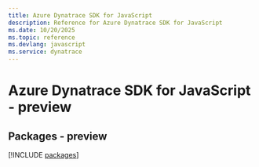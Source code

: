 ```yaml
---
title: Azure Dynatrace SDK for JavaScript
description: Reference for Azure Dynatrace SDK for JavaScript
ms.date: 10/20/2025
ms.topic: reference
ms.devlang: javascript
ms.service: dynatrace
---
```

# Azure Dynatrace SDK for JavaScript - preview
## Packages - preview
[!INCLUDE [packages](dynatrace-index.md)]